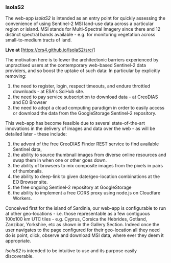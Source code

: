 ### IsolaS2

The web-app _IsolaS2_ is intended as an entry point for quickly assessing the convenience of using Sentinel-2 MSI land-use data across a particular region or island.  MSI stands  for Multi-Spectral Imagery since there and 12 distinct spectral bands available - e.g. for monitoring vegetation across small-to-medium tracts of land.

**Live at** [https://crs4.github.io/IsolaS2/src/]

The motivation here is to lower the architectonic barriers experienced by unpractised users at the contemporary web-based Sentinel-2 data providers, and so boost the uptake of such data: In particular by explicitly removing:

1. the need to register, login, respect timeouts, and endure throttled downloads - at ESA's SciHub site.
2. the need to pay service subscription to download data - at CreoDIAS and EO Browser
3. the need to adopt a cloud computing paradigm in order to easily access or download the data from the GoogleStorage Sentinel-2 repository.

This web-app has become feasible due to several state-of-the-art innovations in the delivery of images and data over the web - as will be detailed later - these include: 

1. the advent of the free CreoDIAS Finder REST service to find available Sentinel data,
2. the ability to source thumbnail images from diverse online resources and swap them in when one or other goes down. 
3. the ability of browsers to mix composite images from the pixels in pairs of thumbnails.
4. the ability to deep-link to given date/geo-location combinations at the EO Browser site.
5. the free ongoing Sentinel-2 repository at GoogleStorage
6. the ability to implement a free CORS proxy using node.js on Cloudfare Workers.

Conceived first for the island of Sardinia, our web-app is configurable to run at other geo-locations -  i.e. those representable as a few contiguous 100x100 km UTC tiles - e.g. Cyprus, Corsica the Hebrides, Gotland, Zanzibar, Yorkshire, etc as shown in the Gallery Section. Indeed once the user navigates to the page configured for their geo-location all they need do is point, click, observe and download MSI data, where ever they deem it appropriate.

_IsolaS2_ is intended to be intuitive to use and its purpose easily discoverable.
